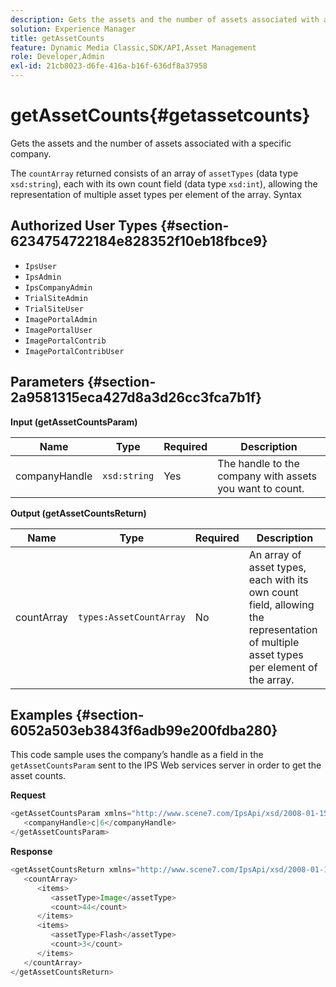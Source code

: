 ```yaml
---
description: Gets the assets and the number of assets associated with a specific company.
solution: Experience Manager
title: getAssetCounts
feature: Dynamic Media Classic,SDK/API,Asset Management
role: Developer,Admin
exl-id: 21cb8023-d6fe-416a-b16f-636df8a37958
---
```

# getAssetCounts{#getassetcounts}

Gets the assets and the number of assets associated with a specific company.

The `countArray` returned consists of an array of `assetTypes` (data type `xsd:string`), each with its own count field (data type `xsd:int`), allowing the representation of multiple asset types per element of the array. 
Syntax 

## Authorized User Types {#section-6234754722184e828352f10eb18fbce9}

* `IpsUser` 
* `IpsAdmin` 
* `IpsCompanyAdmin` 
* `TrialSiteAdmin` 
* `TrialSiteUser` 
* `ImagePortalAdmin` 
* `ImagePortalUser` 
* `ImagePortalContrib` 
* `ImagePortalContribUser`

## Parameters {#section-2a9581315eca427d8a3d26cc3fca7b1f}

**Input (getAssetCountsParam)** 

|  Name  | Type  | Required  | Description  |
|---|---|---|---|
|  companyHandle  | `xsd:string`  | Yes  | The handle to the company with assets you want to count.  |

**Output (getAssetCountsReturn)** 

|  Name  | Type  | Required  | Description  |
|---|---|---|---|
|  countArray  | `types:AssetCountArray`  | No  | An array of asset types, each with its own count field, allowing the representation of multiple asset types per element of the array.  |

## Examples {#section-6052a503eb3843f6adb99e200fdba280}

This code sample uses the company’s handle as a field in the `getAssetCountsParam` sent to the IPS Web services server in order to get the asset counts.

**Request** 

```java
<getAssetCountsParam xmlns="http://www.scene7.com/IpsApi/xsd/2008-01-15">
   <companyHandle>c|6</companyHandle>
</getAssetCountsParam>
```

**Response** 

```java
<getAssetCountsReturn xmlns="http://www.scene7.com/IpsApi/xsd/2008-01-15">
   <countArray>
      <items>
         <assetType>Image</assetType>
         <count>44</count>
      </items>
      <items>
         <assetType>Flash</assetType>
         <count>3</count>
      </items>
   </countArray>
</getAssetCountsReturn>
```
